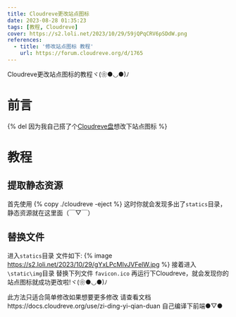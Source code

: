 ```yaml
---
title: Cloudreve更改站点图标
date: 2023-08-28 01:35:23
tags: [教程, Cloudreve]
cover: https://s2.loli.net/2023/10/29/59jQPqCRV6pSDdW.png
references:
  - title: '修改站点图标 教程'
    url: https://forum.cloudreve.org/d/1765
---
```


Cloudreve更改站点图标的教程ヾ(❀●◡●)ﾉ

<!--more-->

# 前言
{% del 因为我自己搭了个[Cloudreve盘](https://pan.isese.top)想改下站点图标 %}

# 教程
## 提取静态资源
首先使用
{% copy ./cloudreve -eject %}
这时你就会发现多出了`statics`目录，静态资源就在这里面（￣▽￣）

## 替换文件
进入`statics`目录
文件如下:
{% image https://s2.loli.net/2023/10/29/gYxLPcMIvJVFelW.jpg %}
接着进入`\static\img`目录
替换下列文件
`favicon.ico`
再运行下Cloudreve，就会发现你的站点图标就成功更改啦!ヾ(❀●◡●)ﾉ

此方法只适合简单修改如果想要更多修改
请查看文档https://docs.cloudreve.org/use/zi-ding-yi-qian-duan
自己编译下前端●▽●
